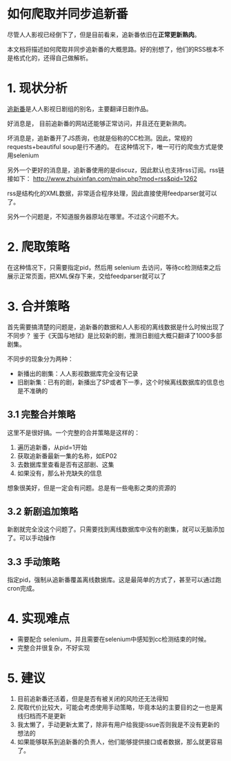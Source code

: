 # 如何爬取并同步追新番

尽管人人影视已经倒下了，但是目前看来，追新番依旧在**正常更新熟肉**。

本文档将描述如何爬取并同步追新番的大概思路。好的别想了，他们的RSS根本不是格式化的，还得自己做解析。

# 1. 现状分析

[追新番](http://www.zhuixinfan.com/main.php)是人人影视日剧组的别名，主要翻译日剧作品。

好消息是， 目前追新番的网站还能够正常访问，并且还在更新熟肉。

坏消息是，追新番开了JS质询，也就是俗称的CC检测。因此，常规的requests+beautiful soup是行不通的。 在这种情况下，唯一可行的爬虫方式是使用selenium

另外一个更好的消息是，追新番使用的是discuz，因此默认也支持rss订阅。rss链接如下：
http://www.zhuixinfan.com/main.php?mod=rss&pid=1262

rss是结构化的XML数据，非常适合程序处理，因此直接使用feedparser就可以了。

另外一个问题是，不知道服务器原站在哪里。不过这个问题不大。

# 2. 爬取策略

在这种情况下，只需要指定pid，然后用 selenium 去访问，等待cc检测结束之后展示正常页面，把XML保存下来，交给feedparser就可以了

# 3. 合并策略

首先需要搞清楚的问题是，追新番的数据和人人影视的离线数据是什么时候出现了不同步？ 鉴于《天国与地狱》是比较新的剧，推测日剧组大概只翻译了1000多部剧集。

不同步的现象分为两种：

* 新播出的剧集：人人影视数据库完全没有记录
* 旧剧新集：已有的剧，新播出了SP或者下一季，这个时候离线数据库的信息也是不准确的

## 3.1 完整合并策略

这里不是很好搞。一个完整的合并策略是这样的：

1. 遍历追新番，从pid=1开始
2. 获取追新番最新一集的名称，如EP02
3. 去数据库里查看是否有这部剧、这集
4. 如果没有，那么补充缺失的信息

想象很美好，但是一定会有问题。总是有一些电影之类的资源的

## 3.2 新剧追加策略

新剧就完全没这个问题了。只需要找到离线数据库中没有的剧集，就可以无脑添加了。可以手动操作

## 3.3 手动策略

指定pid，强制从追新番覆盖离线数据库。这是最简单的方式了，甚至可以通过跑cron完成。

# 4. 实现难点

* 需要配合 selenium，并且需要在selenium中感知到cc检测结束的时候。
* 完整合并很复杂，不好实现

# 5. 建议

1. 目前追新番还活着，但是是否有被关闭的风险还无法得知
2. 爬取代价比较大，可能会考虑使用手动策略，毕竟本站的主要目的之一也是离线归档而不是更新
3. 我太懒了，手动更新太累了，除非有用户给我提issue否则我是不没有更新的想法的   
4. 如果能够联系到追新番的负责人，他们能够提供接口或者数据，那么就更容易了。
